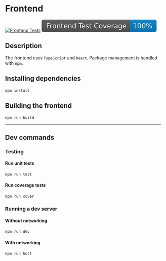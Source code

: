 # Frontend
[![Frontend Tests](https://github.com/JValtteri/qure/actions/workflows/frontend-tests.yml/badge.svg)](https://github.com/JValtteri/qure/actions/workflows/frontend-tests.yml)
![Frontend Coverage](https://github.com/JValtteri/qure/blob/badges/.badges/main/frontend-coverage-badge.svg)


## Description

The frontend uses `TypeScript` and `React`. Package management is handled with `npm`.

## Installing dependencies

```
npm install
```


## Building the frontend

```
npm run build
```

---

## Dev commands

### Testing

#### Run unit tests
```
npm run test
```

#### Run coverage tests
```
npm run cover
```

### Running a dev server

#### Without networking
```
npm run dev
```
#### With networking
```
npm run host
```
